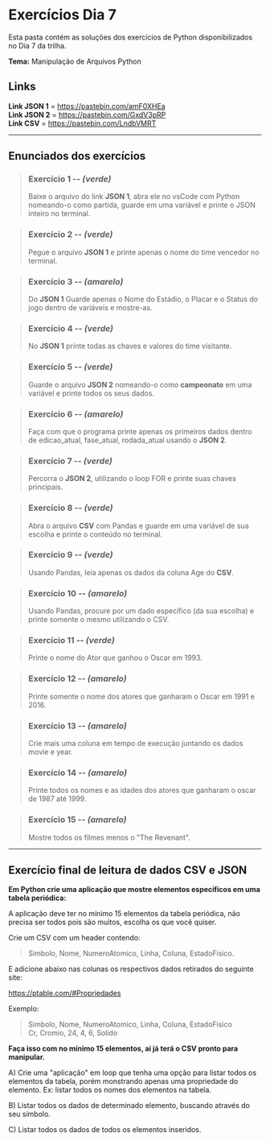# Exercícios Dia 7

Esta pasta contém as soluções dos exercícios de Python disponibilizados no Dia 7 da trilha.

**Tema:** Manipulação de Arquivos Python

## Links

**Link JSON 1** = <https://pastebin.com/amF0XHEa>  
**Link JSON 2** = <https://pastebin.com/GxdV3pRP>  
**Link CSV** = <https://pastebin.com/LndbVMRT>

-----

## Enunciados dos exercícios

> ### Exercício 1 -- *(verde)*
> 
> Baixe o arquivo do link **JSON 1**, abra ele no vsCode com Python nomeando-o como partida, guarde em uma variável e printe o JSON inteiro no terminal.

> ### Exercício 2 -- *(verde)*
> 
> Pegue o arquivo **JSON 1** e printe apenas o nome do time vencedor no terminal.

> ### Exercício 3 -- *(amarelo)*
> 
> Do **JSON 1** Guarde apenas o Nome do Estádio, o Placar e o Status do jogo dentro de variáveis e mostre-as.

> ### Exercício 4 -- *(verde)*
> 
> No **JSON 1** printe todas as chaves e valores do time visitante.

> ### Exercício 5 -- *(verde)*
> 
> Guarde o arquivo **JSON 2** nomeando-o como **campeonato** em uma variável e printe todos os seus dados.

> ### Exercício 6 -- *(amarelo)*
> 
> Faça com que o programa printe apenas os primeiros dados dentro de edicao_atual, fase_atual, rodada_atual usando o **JSON 2**.

> ### Exercício 7 -- *(verde)*
> 
> Percorra o **JSON 2**, utilizando o loop FOR e printe suas chaves principais.

> ### Exercício 8 -- *(verde)*
> 
> Abra o arquivo **CSV** com Pandas e guarde em uma variável de sua escolha e printe o conteúdo no terminal.

> ### Exercício 9 -- *(verde)*
> 
> Usando Pandas, leia apenas os dados da coluna Age do **CSV**.


> ### Exercício 10 -- *(amarelo)*
> 
> Usando Pandas, procure por um dado específico (da sua escolha) e printe somente o mesmo utilizando o CSV.

> ### Exercício 11 -- *(verde)*
> 
> Printe o nome do Ator que ganhou o Oscar em 1993.

> ### Exercício 12 -- *(amarelo)*
> 
> Printe somente o nome dos atores que ganharam o Oscar em 1991 e 2016.

> ### Exercício 13 -- *(amarelo)*
>
> Crie mais uma coluna em tempo de execução juntando os dados movie e year.

> ### Exercício 14 -- *(amarelo)*
> 
> Printe todos os nomes e as idades dos atores que ganharam o oscar de 1987 até 1999.

> ### Exercício 15 -- *(amarelo)*
>
> Mostre todos os filmes menos o "The Revenant".

-----

## Exercício final de leitura de dados CSV e JSON

**Em Python crie uma aplicação que mostre elementos específicos em uma tabela periódica:**

A aplicação deve ter no mínimo 15 elementos da tabela periódica, não precisa ser todos pois são muitos, escolha os que você quiser.

Crie um CSV com um header contendo:

> Simbolo, Nome, NumeroAtomico, Linha, Coluna, EstadoFisico.

E adicione abaixo nas colunas os respectivos dados retirados do seguinte site:

<https://ptable.com/#Propriedades>

Exemplo:
> Simbolo, Nome, NumeroAtomico, Linha, Coluna, EstadoFisico  
> Cr, Cromio, 24, 4, 6, Solido

**Faça isso com no mínimo 15 elementos, aí já terá o CSV pronto para manipular.**

A) Crie uma "aplicação" em loop que tenha uma opção para listar todos os elementos da tabela, porém monstrando apenas uma propriedade do elemento. Ex: listar todos os nomes dos elementos na tabela.

B) Listar todos os dados de determinado elemento, buscando através do seu símbolo.

C) Listar todos os dados de todos os elementos inseridos.